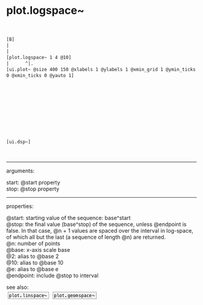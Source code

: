 # plot.logspace~

```


[B]
|
|
[plot.logspace~ 1 4 @10]
|      ^|.
[ui.plot~ @size 400 150 @xlabels 1 @ylabels 1 @xmin_grid 1 @ymin_ticks 0 @xmin_ticks 0 @yauto 1]










[ui.dsp~]

            
```
---
arguments:

start: @start property<br>
stop: @stop property<br>

---
properties:

@start: starting value of the
            sequence: base^start<br>
@stop: the final value
            (base^stop) of the sequence, unless @endpoint is false. In that case, @n + 1 values are
            spaced over the interval in log-space, of which all but the last (a sequence of length
            @n) are returned.<br>
@n: number of
            points<br>
@base: x-axis scale
            base<br>
@2: alias to @base 2<br>
@10: alias to @base 10<br>
@e: alias to @base e<br>
@endpoint: include @stop to
            interval<br>

see also:<br>
![plot.linspace~](img/object_plot.linspace~.png)
![plot.geomspace~](img/object_plot.geomspace~.png)
